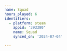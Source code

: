 ```yaml
---
name: Squad
hours_played: 6
identifiers:
  - platform: steam
    appid: '393380'
    name: Squad
    synced_on: '2024-07-04'

---
```

